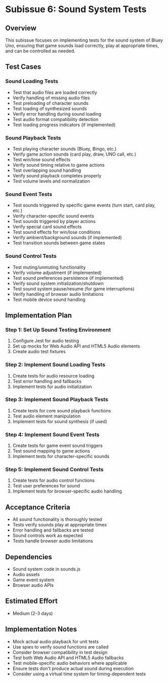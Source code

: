 # Subissue 6: Sound System Tests

## Overview
This subissue focuses on implementing tests for the sound system of Bluey Uno, ensuring that game sounds load correctly, play at appropriate times, and can be controlled as needed.

## Test Cases

### Sound Loading Tests
- Test that audio files are loaded correctly
- Verify handling of missing audio files
- Test preloading of character sounds
- Test loading of synthesized sounds
- Verify error handling during sound loading
- Test audio format compatibility detection
- Test loading progress indicators (if implemented)

### Sound Playback Tests
- Test playing character sounds (Bluey, Bingo, etc.)
- Verify game action sounds (card play, draw, UNO call, etc.)
- Test win/lose sound effects
- Verify sound timing relative to game actions
- Test overlapping sound handling
- Verify sound playback completes properly
- Test volume levels and normalization

### Sound Event Tests
- Test sounds triggered by specific game events (turn start, card play, etc.)
- Verify character-specific sound events
- Test sounds triggered by player actions
- Verify special card sound effects
- Test sound effects for win/lose conditions
- Verify ambient/background sounds (if implemented)
- Test transition sounds between game states

### Sound Control Tests
- Test muting/unmuting functionality
- Verify volume adjustment (if implemented)
- Test sound preferences persistence (if implemented)
- Verify sound system initialization/shutdown
- Test sound system pause/resume (for game interruptions)
- Verify handling of browser audio limitations
- Test mobile device sound handling

## Implementation Plan

### Step 1: Set Up Sound Testing Environment
1. Configure Jest for audio testing
2. Set up mocks for Web Audio API and HTML5 Audio elements
3. Create audio test fixtures

### Step 2: Implement Sound Loading Tests
1. Create tests for audio resource loading
2. Test error handling and fallbacks
3. Implement tests for audio initialization

### Step 3: Implement Sound Playback Tests
1. Create tests for core sound playback functions
2. Test audio element manipulation
3. Implement tests for sound synthesis (if used)

### Step 4: Implement Sound Event Tests
1. Create tests for game event sound triggers
2. Test sound mapping to game actions
3. Implement tests for character-specific sounds

### Step 5: Implement Sound Control Tests
1. Create tests for audio control functions
2. Test user preferences for sound
3. Implement tests for browser-specific audio handling

## Acceptance Criteria
- All sound functionality is thoroughly tested
- Tests verify sounds play at appropriate times
- Error handling and fallbacks are tested
- Sound controls work as expected
- Tests handle browser audio limitations

## Dependencies
- Sound system code in sounds.js
- Audio assets
- Game event system
- Browser audio APIs

## Estimated Effort
- Medium (2-3 days)

## Implementation Notes
- Mock actual audio playback for unit tests
- Use spies to verify sound functions are called
- Consider browser compatibility in test design
- Test both Web Audio API and HTML5 Audio fallbacks
- Test mobile-specific audio behaviors where applicable
- Ensure tests don't produce actual sound during execution
- Consider using a virtual time system for timing-dependent tests